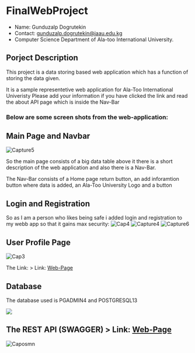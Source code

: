 # FinalWebProject

- Name: Gunduzalp Dogrutekin
- Contact: gunduzalp.dogrutekin@iaau.edu.kg
- Computer Science Department of Ala-too International University.

## Porject Description

This project is a data storing based web application which has a function of storing the data given.

It is a sample representetive web application for Ala-Too International Univeristy
Please add your information if you have clicked the link and read the about API page which is inside the Nav-Bar

### Below are some screen shots from the web-application:
## Main Page and Navbar
![Capture5](https://user-images.githubusercontent.com/65071516/117896656-d3298a00-b2e2-11eb-903d-09fb30bc1a31.PNG)


So the main page consists of a big data table above it there is a short description of the web application and also there is a Nav-Bar.

The Nav-Bar consists of a Home page return button, an add inforamtion button where data is added, an Ala-Too University Logo and a button 

## Login and Registration
So as I am a person who likes being safe i added login and registration to my webb app so that it gains max security:
![Cap4](https://user-images.githubusercontent.com/65071516/117899353-c871f380-b2e8-11eb-96fa-07003f180eb7.PNG)
![Capture4](https://user-images.githubusercontent.com/65071516/117899360-cad44d80-b2e8-11eb-9c8d-0591d430edce.PNG)
![Capture6](https://user-images.githubusercontent.com/65071516/117899368-cd36a780-b2e8-11eb-8e44-b81a7c41233d.PNG)

## User Profile Page
![Cap3](https://user-images.githubusercontent.com/65071516/117899376-d1fb5b80-b2e8-11eb-803b-ac9551c765c4.PNG)

The Link: > Link: [Web-Page](https://cs204thefinal.herokuapp.com)

## Database

The database used is PGADMIN4 and POSTGRESQL13

<img src="https://user-images.githubusercontent.com/65071516/111914641-f121fd80-8a9c-11eb-86c1-8e147fcb85b7.PNG">



## The REST API (SWAGGER) > Link: [Web-Page](https://cs204thefinal.herokuapp.com/swagger-ui/#)

![Caposmn](https://user-images.githubusercontent.com/65071516/117896021-80030780-b2e1-11eb-8c9f-d7e7d1ebc961.PNG)


